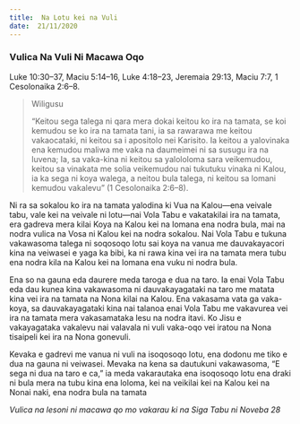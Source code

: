 ```yaml
---
title:  Na Lotu kei na Vuli
date:  21/11/2020
---
```


### Vulica Na Vuli Ni Macawa Oqo
Luke 10:30–37, Maciu 5:14–16, Luke 4:18–23, Jeremaia 29:13, Maciu 7:7, 1 Cesolonaika 2:6–8.

> <p>Wiligusu</p>
> “Keitou sega talega ni qara mera dokai keitou ko ira na tamata, se koi kemudou se ko ira na tamata tani, ia sa rawarawa me keitou vakaocataki, ni keitou sa i apositolo nei Karisito. Ia keitou a yalovinaka ena kemudou maliwa me vaka na daumeimei ni sa susugu ira na luvena; Ia, sa vaka-kina ni keitou sa yalololoma sara veikemudou, keitou sa vinakata me solia veikemudou nai tukutuku vinaka ni Kalou, ia ka sega ni koya walega, a neitou bula talega, ni keitou sa lomani kemudou vakalevu” (1 Cesolonaika 2:6–8).

Ni ra sa sokalou ko ira na tamata yalodina ki Vua na Kalou—ena veivale tabu, vale kei na veivale ni lotu—nai Vola Tabu e vakatakilai ira na tamata, era gadreva mera kilai Koya na Kalou kei na lomana ena nodra bula, mai na nodra vulica na Vosa ni Kalou kei na nodra sokalou. Nai Vola Tabu e tukuna vakawasoma talega ni soqosoqo lotu sai koya na vanua me dauvakayacori kina na veiwasei e yaga ka bibi, ka ni rawa kina vei ira na tamata mera tubu ena nodra kila na Kalou kei na lomana ena vuku ni nodra bula.

Ena so na gauna eda daurere meda taroga e dua na taro. Ia enai Vola Tabu eda dau kunea kina vakawasoma ni dauvakayagataki na taro me matata kina vei ira na tamata na Nona kilai na Kalou. Ena vakasama vata ga vaka-koya, sa dauvakayagataki kina nai talanoa enai Vola Tabu me vakavurea vei ira na tamata mera vakasamataka lesu na nodra itavi. Ko Jisu e vakayagataka vakalevu nai valavala ni vuli vaka-oqo vei iratou na Nona tisaipeli kei ira na Nona gonevuli.

Kevaka e gadrevi me vanua ni vuli na isoqosoqo lotu, ena dodonu me tiko e dua na gauna ni veiwasei. Mevaka na kena sa dautukuni vakawasoma, “E sega ni dua na taro e ca,” ia meda vakarautaka ena isoqosoqo lotu ena draki ni bula mera na tubu kina ena loloma, kei na veikilai kei na Kalou kei na Nonai naki, ena nodra bula na tamata

_Vulica na lesoni ni macawa qo mo vakarau ki na Siga Tabu ni Noveba 28_